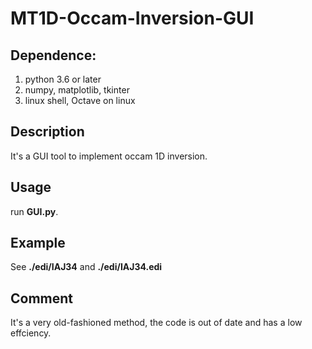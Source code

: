 # MT1D-Occam-Inversion-GUI

## Dependence: 
1. python 3.6 or later
2. numpy, matplotlib, tkinter
3. linux shell, Octave on linux

## Description
It's a GUI tool to implement occam 1D inversion.

## Usage
run **GUI.py**.

## Example
See **./edi/IAJ34** and **./edi/IAJ34.edi**

## Comment
It's a very old-fashioned method, the code is out of date and has a low effciency.
